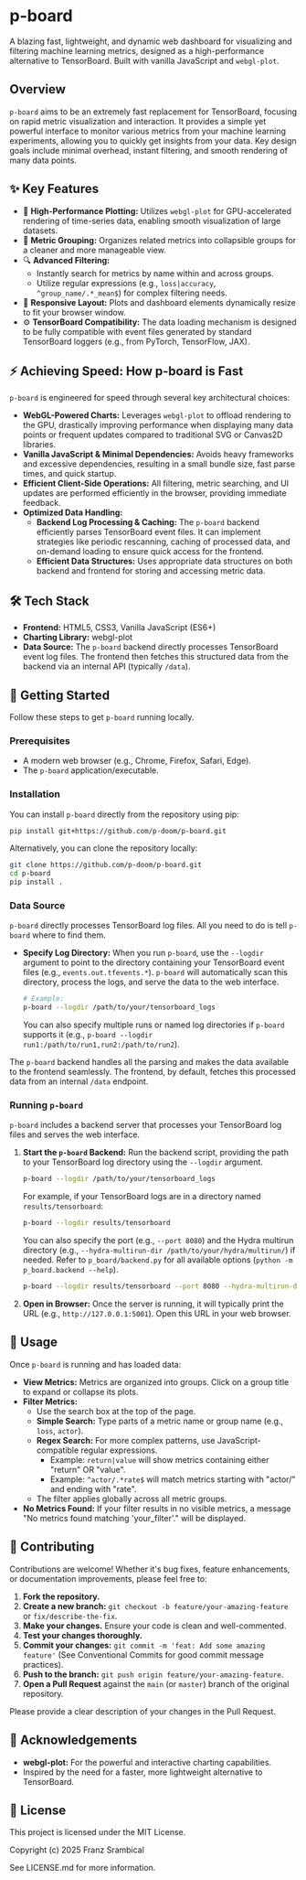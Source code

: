 # p-board

<!-- TODO: Add badges here: e.g., build status, version, license -->
<!-- TODO: Add license badge: [![License: MIT](https://img.shields.io/badge/License-MIT-yellow.svg)](https://opensource.org/licenses/MIT) -->
A blazing fast, lightweight, and dynamic web dashboard for visualizing and filtering machine learning metrics, designed as a high-performance alternative to TensorBoard. Built with vanilla JavaScript and `webgl-plot`.

<!-- TODO: 🖼 Add a screenshot or GIF of p-board in action here! -->
<!-- <p align="center">
  <img src="docs/screenshot.png" alt="p-board screenshot" width="700"/>
</p> -->

## Overview

`p-board` aims to be an extremely fast replacement for TensorBoard, focusing on rapid metric visualization and interaction. It provides a simple yet powerful interface to monitor various metrics from your machine learning experiments, allowing you to quickly get insights from your data. Key design goals include minimal overhead, instant filtering, and smooth rendering of many data points.

## ✨ Key Features

*   🚀 **High-Performance Plotting:** Utilizes `webgl-plot` for GPU-accelerated rendering of time-series data, enabling smooth visualization of large datasets.
*   📂 **Metric Grouping:** Organizes related metrics into collapsible groups for a cleaner and more manageable view.
*   🔍 **Advanced Filtering:**
    *   Instantly search for metrics by name within and across groups.
    *   Utilize regular expressions (e.g., `loss|accuracy`, `^group_name/.*_mean$`) for complex filtering needs.
*   📐 **Responsive Layout:** Plots and dashboard elements dynamically resize to fit your browser window.
*   ⚙️ **TensorBoard Compatibility:** The data loading mechanism is designed to be fully compatible with event files generated by standard TensorBoard loggers (e.g., from PyTorch, TensorFlow, JAX).

## ⚡ Achieving Speed: How p-board is Fast

`p-board` is engineered for speed through several key architectural choices:

*   **WebGL-Powered Charts:** Leverages `webgl-plot` to offload rendering to the GPU, drastically improving performance when displaying many data points or frequent updates compared to traditional SVG or Canvas2D libraries.
*   **Vanilla JavaScript & Minimal Dependencies:** Avoids heavy frameworks and excessive dependencies, resulting in a small bundle size, fast parse times, and quick startup.
*   **Efficient Client-Side Operations:** All filtering, metric searching, and UI updates are performed efficiently in the browser, providing immediate feedback.
*   **Optimized Data Handling:**
    *   **Backend Log Processing & Caching:** The `p-board` backend efficiently parses TensorBoard event files. It can implement strategies like periodic rescanning, caching of processed data, and on-demand loading to ensure quick access for the frontend.
    *   **Efficient Data Structures:** Uses appropriate data structures on both backend and frontend for storing and accessing metric data.

## 🛠️ Tech Stack

*   **Frontend:** HTML5, CSS3, Vanilla JavaScript (ES6+)
*   **Charting Library:** webgl-plot
*   **Data Source:** The `p-board` backend directly processes TensorBoard event log files. The frontend then fetches this structured data from the backend via an internal API (typically `/data`).

## 🚀 Getting Started

Follow these steps to get `p-board` running locally.

### Prerequisites

*   A modern web browser (e.g., Chrome, Firefox, Safari, Edge).
*   The `p-board` application/executable.

### Installation

You can install `p-board` directly from the repository using pip:
```bash
pip install git+https://github.com/p-doom/p-board.git
```
Alternatively, you can clone the repository locally:
```bash
git clone https://github.com/p-doom/p-board.git
cd p-board
pip install .
```

### Data Source

`p-board` directly processes TensorBoard log files. All you need to do is tell `p-board` where to find them.

*   **Specify Log Directory:** When you run `p-board`, use the `--logdir` argument to point to the directory containing your TensorBoard event files (e.g., `events.out.tfevents.*`). `p-board` will automatically scan this directory, process the logs, and serve the data to the web interface.
    ```bash
    # Example:
    p-board --logdir /path/to/your/tensorboard_logs
    ```
    You can also specify multiple runs or named log directories if `p-board` supports it (e.g., `p-board --logdir run1:/path/to/run1,run2:/path/to/run2`).

The `p-board` backend handles all the parsing and makes the data available to the frontend seamlessly. The frontend, by default, fetches this processed data from an internal `/data` endpoint.

### Running `p-board`

`p-board` includes a backend server that processes your TensorBoard log files and serves the web interface.

1.  **Start the `p-board` Backend:**
    Run the backend script, providing the path to your TensorBoard log directory using the `--logdir` argument.
    ```bash
    p-board --logdir /path/to/your/tensorboard_logs
    ```
    For example, if your TensorBoard logs are in a directory named `results/tensorboard`:
    ```bash
    p-board --logdir results/tensorboard
    ```
    You can also specify the port (e.g., `--port 8080`) and the Hydra multirun directory (e.g., `--hydra-multirun-dir /path/to/your/hydra/multirun/`) if needed. Refer to `p_board/backend.py` for all available options (`python -m p_board.backend --help`).
    ```bash
    p-board --logdir results/tensorboard --port 8080 --hydra-multirun-dir path/to/hydra/outputs/multirun/
    ```
2.  **Open in Browser:** Once the server is running, it will typically print the URL (e.g., `http://127.0.0.1:5001`). Open this URL in your web browser.

## 📖 Usage

Once `p-board` is running and has loaded data:

*   **View Metrics:** Metrics are organized into groups. Click on a group title to expand or collapse its plots.
*   **Filter Metrics:**
    *   Use the search box at the top of the page.
    *   **Simple Search:** Type parts of a metric name or group name (e.g., `loss`, `actor`).
    *   **Regex Search:** For more complex patterns, use JavaScript-compatible regular expressions.
        *   Example: `return|value` will show metrics containing either "return" OR "value".
        *   Example: `^actor/.*rate$` will match metrics starting with "actor/" and ending with "rate".
    *   The filter applies globally across all metric groups.
*   **No Metrics Found:** If your filter results in no visible metrics, a message "No metrics found matching 'your_filter'." will be displayed.

## 🤝 Contributing

Contributions are welcome! Whether it's bug fixes, feature enhancements, or documentation improvements, please feel free to:

1.  **Fork the repository.**
2.  **Create a new branch:** `git checkout -b feature/your-amazing-feature` or `fix/describe-the-fix`.
3.  **Make your changes.** Ensure your code is clean and well-commented.
4.  **Test your changes thoroughly.**
5.  **Commit your changes:** `git commit -m 'feat: Add some amazing feature'` (See Conventional Commits for good commit message practices).
6.  **Push to the branch:** `git push origin feature/your-amazing-feature`.
7.  **Open a Pull Request** against the `main` (or `master`) branch of the original repository.

Please provide a clear description of your changes in the Pull Request.

## 🙏 Acknowledgements

*   **webgl-plot:** For the powerful and interactive charting capabilities.
*   Inspired by the need for a faster, more lightweight alternative to TensorBoard.

## 📜 License

This project is licensed under the MIT License.

Copyright (c) 2025 Franz Srambical

See LICENSE.md for more information.
